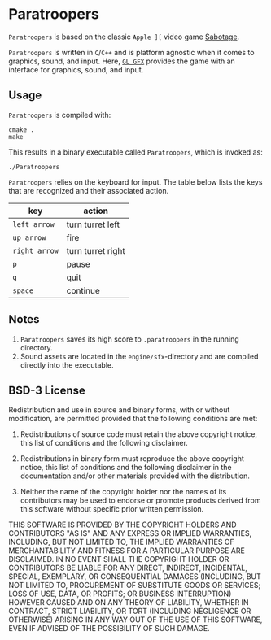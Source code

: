 # Paratroopers

`Paratroopers` is based on the classic `Apple ][` video game [Sabotage](https://en.wikipedia.org/wiki/Paratrooper_(video_game)).

`Paratroopers` is written in `C`/`C++` and is platform agnostic when it comes to graphics, sound, and input. Here, [`GL GFX`](../README.md) provides the game with an interface for graphics, sound, and input.

## Usage

`Paratroopers` is compiled with:

```shell
cmake .
make
```

This results in a binary executable called `Paratroopers`, which is invoked as:

```shell
./Paratroopers
```

`Paratroopers` relies on the keyboard for input. The table below lists the keys that are recognized and their associated action.

|key|action|
----|-----
|`left arrow`|turn turret left|
|`up arrow`|fire|
|`right arrow`|turn turret right|
|`p`|pause|
|`q`|quit|
|`space`|continue|

## Notes

1. `Paratroopers` saves its high score to `.paratroopers` in the running directory.
2. Sound assets are located in the `engine/sfx`-directory and are compiled directly into the executable.

## BSD-3 License

Redistribution and use in source and binary forms, with or without modification, are permitted provided that the following conditions are met:

1. Redistributions of source code must retain the above copyright notice, this list of conditions and the following disclaimer.

2. Redistributions in binary form must reproduce the above copyright notice, this list of conditions and the following disclaimer in the documentation and/or other materials provided with the distribution.

3. Neither the name of the copyright holder nor the names of its contributors may be used to endorse or promote products derived from this software without specific prior written permission.

THIS SOFTWARE IS PROVIDED BY THE COPYRIGHT HOLDERS AND CONTRIBUTORS "AS IS" AND ANY EXPRESS OR IMPLIED WARRANTIES, INCLUDING, BUT NOT LIMITED TO, THE IMPLIED WARRANTIES OF MERCHANTABILITY AND FITNESS FOR A PARTICULAR PURPOSE ARE DISCLAIMED. IN NO EVENT SHALL THE COPYRIGHT HOLDER OR CONTRIBUTORS BE LIABLE FOR ANY DIRECT, INDIRECT, INCIDENTAL, SPECIAL, EXEMPLARY, OR CONSEQUENTIAL DAMAGES (INCLUDING, BUT NOT LIMITED TO, PROCUREMENT OF SUBSTITUTE GOODS OR SERVICES; LOSS OF USE, DATA, OR PROFITS; OR BUSINESS INTERRUPTION) HOWEVER CAUSED AND ON ANY THEORY OF LIABILITY, WHETHER IN CONTRACT, STRICT LIABILITY, OR TORT (INCLUDING NEGLIGENCE OR OTHERWISE) ARISING IN ANY WAY OUT OF THE USE OF THIS SOFTWARE, EVEN IF ADVISED OF THE POSSIBILITY OF SUCH DAMAGE.
